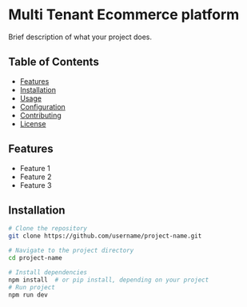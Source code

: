 # Multi Tenant Ecommerce platform

Brief description of what your project does.

## Table of Contents
- [Features](#features)
- [Installation](#installation)
- [Usage](#usage)
- [Configuration](#configuration)
- [Contributing](#contributing)
- [License](#license)

## Features
- Feature 1
- Feature 2
- Feature 3

## Installation

```bash
# Clone the repository
git clone https://github.com/username/project-name.git

# Navigate to the project directory
cd project-name

# Install dependencies
npm install  # or pip install, depending on your project
# Run project
npm run dev
